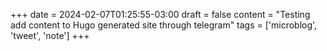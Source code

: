 +++
date = 2024-02-07T01:25:55-03:00
draft = false
content = "Testing add content to Hugo generated site through telegram"
tags = ['microblog', 'tweet', 'note']
+++
